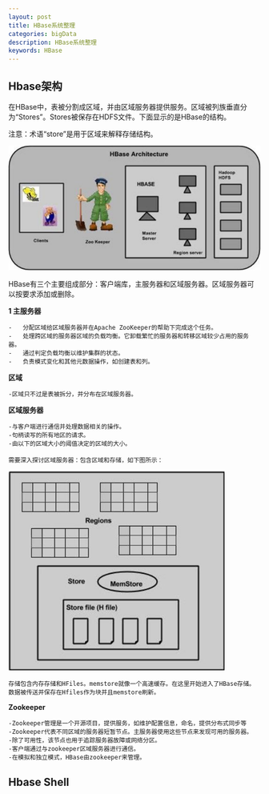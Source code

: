 ```yaml
---
layout: post
title: HBase系统整理
categories: bigData
description: HBase系统整理
keywords: HBase
---
```


## Hbase架构

在HBase中，表被分割成区域，并由区域服务器提供服务。区域被列族垂直分为“Stores”。Stores被保存在HDFS文件。下面显示的是HBase的结构。

注意：术语“store”是用于区域来解释存储结构。

![](/images/BigData/hbase-detail-architecture.png)

HBase有三个主要组成部分：客户端库，主服务器和区域服务器。区域服务器可以按要求添加或删除。

**1 主服务器**

    -	分配区域给区域服务器并在Apache ZooKeeper的帮助下完成这个任务。
	-	处理跨区域的服务器区域的负载均衡。它卸载繁忙的服务器和转移区域较少占用的服务器。
	-	通过判定负载均衡以维护集群的状态。
	-	负责模式变化和其他元数据操作，如创建表和列。

**区域**	

	-区域只不过是表被拆分，并分布在区域服务器。

**区域服务器**	
	
	-与客户端进行通信并处理数据相关的操作。
	-句柄读写的所有地区的请求。
	-由以下的区域大小的阈值决定的区域的大小。
	
	需要深入探讨区域服务器：包含区域和存储，如下图所示：
![](/images/BigData/hbase-detail-regionServer.png)

	存储包含内存存储和HFiles。memstore就像一个高速缓存。在这里开始进入了HBase存储。数据被传送并保存在Hfiles作为块并且memstore刷新。 
	
**Zookeeper**	

	-Zookeeper管理是一个开源项目，提供服务，如维护配置信息，命名，提供分布式同步等
	-Zookeeper代表不同区域的服务器短暂节点。主服务器使用这些节点来发现可用的服务器。
	-除了可用性，该节点也用于追踪服务器故障或网络分区。
	-客户端通过与zookeeper区域服务器进行通信。
	-在模拟和独立模式，HBase由zookeeper来管理。
	
## Hbase Shell 
	
